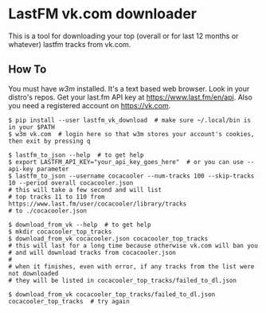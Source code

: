 # LastFM vk.com downloader

This is a tool for downloading your top (overall or for last 12 months or whatever) lastfm tracks
from vk.com.

## How To

You must have *w3m* installed. It's a text based web browser. Look in your distro's repos.
Get your last.fm API key at <https://www.last.fm/en/api>. Also you need a registered account
on <https://vk.com>.

```shell
$ pip install --user lastfm_vk_download  # make sure ~/.local/bin is in your $PATH
$ w3m vk.com  # login here so that w3m stores your account's cookies, then exit by pressing q

$ lastfm_to_json --help  # to get help
$ export LASTFM_API_KEY="your_api_key_goes_here"  # or you can use --api-key parameter
$ lastfm_to_json --username cocacooler --num-tracks 100 --skip-tracks 10 --period overall cocacooler.json
# this will take a few second and will list
# top tracks 11 to 110 from https://www.last.fm/user/cocacooler/library/tracks
# to ./cocacooler.json

$ download_from_vk --help  # to get help
$ mkdir cocacooler_top_tracks
$ download_from_vk cocacooler.json cocacooler_top_tracks
# this will last for a long time because otherwise vk.com will ban you
# and will download tracks from cocacooler.json
#
# when it finishes, even with error, if any tracks from the list were not downloaded
# they will be listed in cocacooler_top_tracks/failed_to_dl.json

$ download_from_vk cocacooler_top_tracks/failed_to_dl.json cocacooler_top_tracks  # try again
```